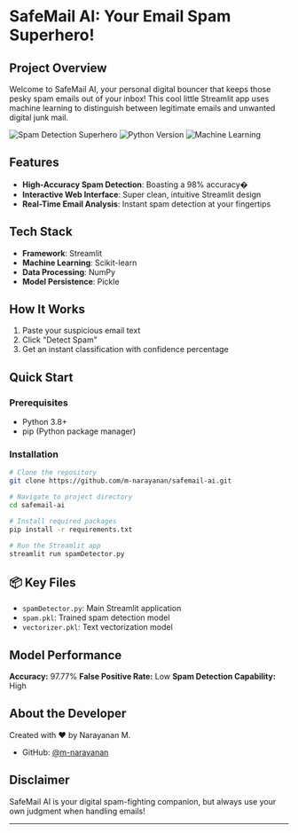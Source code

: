 #  SafeMail AI: Your Email Spam Superhero! 

##  Project Overview

Welcome to SafeMail AI, your personal digital bouncer that keeps those pesky spam emails out of your inbox! This cool little Streamlit app uses machine learning to distinguish between legitimate emails and unwanted digital junk mail.

![Spam Detection Superhero](https://img.shields.io/badge/Spam%20Detection-Superhero-brightgreen)
![Python Version](https://img.shields.io/badge/Python-3.8+-blue)
![Machine Learning](https://img.shields.io/badge/ML-Spam%20Classification-orange)

##  Features

- **High-Accuracy Spam Detection**: Boasting a 98% accuracy�
- **Interactive Web Interface**: Super clean, intuitive Streamlit design
- **Real-Time Email Analysis**: Instant spam detection at your fingertips

##  Tech Stack

- **Framework**: Streamlit
- **Machine Learning**: Scikit-learn
- **Data Processing**: NumPy
- **Model Persistence**: Pickle

##  How It Works

1. Paste your suspicious email text
2. Click "Detect Spam"
3. Get an instant classification with confidence percentage

##  Quick Start

### Prerequisites

- Python 3.8+
- pip (Python package manager)

### Installation

```bash
# Clone the repository
git clone https://github.com/m-narayanan/safemail-ai.git

# Navigate to project directory
cd safemail-ai

# Install required packages
pip install -r requirements.txt

# Run the Streamlit app
streamlit run spamDetector.py
```

## 📦 Key Files

- `spamDetector.py`: Main Streamlit application
- `spam.pkl`: Trained spam detection model
- `vectorizer.pkl`: Text vectorization model


##  Model Performance

**Accuracy:** 97.77% 
**False Positive Rate:** Low
**Spam Detection Capability:** High

##  About the Developer

Created with ❤️ by Narayanan M.
- GitHub: [@m-narayanan](https://github.com/m-narayanan)


##  Disclaimer

SafeMail AI is your digital spam-fighting companion, but always use your own judgment when handling emails!

---

